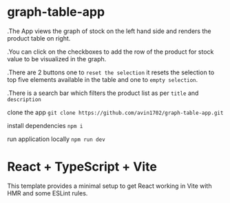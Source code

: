 # graph-table-app
.The App views the graph of stock on the left hand side and renders the product table on right.

.You can click on the checkboxes to add the row of the product for stock value to be visualized in the graph.

.There are 2 buttons one to `reset the selection` it resets the selection to top five elements available in the table and one to `empty selection`.

.There is a search bar which filters the product list as per `title` and `description`

clone the app `git clone https://github.com/avin1702/graph-table-app.git`

install dependencies `npm i`

run application locally `npm run dev`

# React + TypeScript + Vite

This template provides a minimal setup to get React working in Vite with HMR and some ESLint rules.

